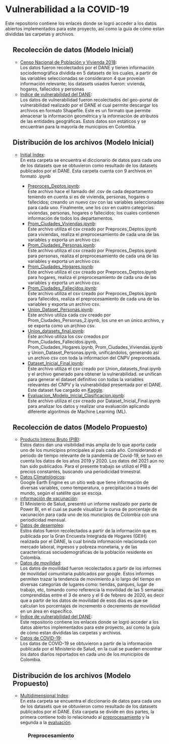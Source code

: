 <h1> Vulnerabilidad a la COVID-19 </h1>
  <p>Este repositorio contiene los enlaces donde se logró acceder a los 
    datos abiertos implementados para este proyecto, así como la guía de 
    cómo estan divididas las carpetas y archivos.
  </p>
 
  <ol>
    <h2>Recolección de datos (Modelo Inicial)</h2>
    <ul>
    <li> <a
      href="http://microdatos.dane.gov.co/index.php/catalog/643/data_dictionary#page=F9&tab=data-dictionary"> 
      Censo Nacional de Población y Vivienda 2018</a>: </li>
      Los datos fueron recolectados por el DANE y tienen información sociodemográfica dividida en 5 datasets 
      de los cuales, a partir de las variables seleccionadas se consideraron 4 que proveían información 
      relevante; los datasets usados fueron: vivienda, hogares, fallecidos y personas 
    <li> <a
      href="https://geoportal.dane.gov.co/visor-vulnerabilidad/"> 
      Indice de vulnerabilidad del DANE</a>: </li> 
      Los datos de vulnerabilidad fueron recolectados del geo-portal de vulnerabilidad realizado por el DANE
      el cual permite descargar los archivos en formato Shapefile. Este es un formato que permite almacenar 
      la información geométrica y la información de atributos de las entidades geográficas. Estos datos son 
      estáticos y se encuentran para la mayoría de municipios en Colombia.
    </ul>
    <h2>Distribución de los archivos (Modelo Inicial)</h2>
    <ul>
    <li> <a
      href="https://github.com/Sebas-Realpe/Indice_vul_COVID19/tree/main/Initial%20Index"> 
      Initial Index</a>: </li>
      En esta carpeta se encuentra el diccionario de datos para cada uno de los datasets que se obtuvieron 
      como resultado de los datasets publicados por el DANE. Esta carpeta cuenta con 9 archivos en formato
      .ipynb
      <ul>
        <li><a
          href="https://github.com/Sebas-Realpe/Indice_vul_COVID19/blob/main/Initial%20Index/Preproces_Deptos.ipynb"> 
          Preproces_Deptos.ipynb</a>: </li>
          Este archivo hace el llamado del .csv de cada departamento teniendo en cuenta si es de vivienda, 
          personas, hogares o fallecidos; creando un nuevo csv con las variables seleccionadas para cada uno.
          Finalmente, une los csv en cuatro categorías: viviendas, personas, hogares o fallecidos; los cuales 
          contienen información de todos los departamentos.
        <li><a
          href="https://github.com/Sebas-Realpe/Indice_vul_COVID19/blob/main/Initial%20Index/Prom_Ciudades_Viviendas.ipynb"> 
          Prom_Ciudades_Viviendas.ipynb</a>: </li>
          Este archivo utiliza el csv creado por Preproces_Deptos.ipynb para viviendas, realiza el 
          preprocesamiento de cada una de las variables y exporta un archivo csv.
        <li><a
          href="https://github.com/Sebas-Realpe/Indice_vul_COVID19/blob/main/Initial%20Index/Prom_Ciudades_Personas_2.ipynb"> 
          Prom_Ciudades_Personas.ipynb</a>: </li>
          Este archivo utiliza el csv creado por Preproces_Deptos.ipynb para personas, realiza el 
          preprocesamiento de cada una de las variables y exporta un archivo csv.
        <li><a
          href="https://github.com/Sebas-Realpe/Indice_vul_COVID19/blob/main/Initial%20Index/Prom_Ciudades_Hogares.ipynb"> 
          Prom_Ciudades_Hogares.ipynb</a>: </li>
          Este archivo utiliza el csv creado por Preproces_Deptos.ipynb para hogares, realiza el 
          preprocesamiento de cada una de las variables y exporta un archivo csv. 
        <li><a
          href="https://github.com/Sebas-Realpe/Indice_vul_COVID19/blob/main/Initial%20Index/Prom_Ciudades_Fallecidos.ipynb"> 
          Prom_Ciudades_Fallecidos.ipynb</a>: </li>
          Este archivo utiliza el csv creado por Preproces_Deptos.ipynb para fallecidos, realiza el 
          preprocesamiento de cada una de las variables y exporta un archivo csv.
        <li><a
          href="https://github.com/Sebas-Realpe/Indice_vul_COVID19/blob/main/Initial%20Index/Union_Dataset_Personas.ipynb"> 
          Union_Dataset_Personas.ipynb</a>: </li>
          Este archivo utiliza cada csv creado por Prom_Ciudades_Personas_2.ipynb, los une en un 
          único archivo, y se exporta como un archivo csv.
        <li><a
          href="https://github.com/Sebas-Realpe/Indice_vul_COVID19/blob/main/Initial%20Index/Union_datasets_final.ipynb"> 
          Union_datasets_final.ipynb</a>: </li>
          Este archivo utiliza los csv creados por Prom_Ciudades_Fallecidos.ipynb, 
          Prom_Ciudades_Hogares.ipynb, Prom_Ciudades_Viviendas.ipynb y Union_Dataset_Personas.ipynb, 
          unificándolos, generando así un archivo csv con toda la informacion del CNPV preprocesada.
        <li><a
          href="https://github.com/Sebas-Realpe/Indice_vul_COVID19/blob/main/Initial%20Index/Dataset_Inicial_Final.ipynb"> 
          Dataset_Inicial_Final.ipynb</a>: </li>
          Este archivo utiliza el csv creado por Union_datasets_final.ipynb y el archivo generado para 
          obtener la vulnerabilidad. se unifican para generar el dataset definitivo con todas la variables 
          relevantes del CNPV y la vulnerabilidad presentada por el DANE. Este dataset fue cargado en 
          <a href="https://www.kaggle.com/datasets/sebastianrgonzalez/initial-dane-covid19-dataset"> 
          Kaggle</a>.
        <li><a
          href="https://github.com/Sebas-Realpe/Indice_vul_COVID19/blob/main/Initial%20Index/Evaluacion_Modelo_Inicial_Clasificacion.ipynb"> 
          Evaluacion_Modelo_Inicial_Clasificacion.ipynb</a>: </li>
          Este archivo utiliza el csv creado por Dataset_Inicial_Final.ipynb para analizar los datos 
          y realizar una evaluación aplicando diferente algorítmos de Machine Learning (ML).
      </ul>
    </ul>
    <h2>Recolección de datos (Modelo Propuesto)</h2>
    <ul>
      <li> <a
        href="https://www.banrep.gov.co/es/glosario/producto-interno-bruto-pib"> 
        Producto Interno Bruto (PIB)</a>: </li>
        Estos datos dan una visibilidad más amplia de lo que aporta cada uno de los municipios 
        principales al país cada año. Considerando el periodo de tiempo relevante de la pandemia 
        de Covid-19, se tuvo en cuenta los datos de los años 2019 y 2020. Los datos del 2021 aún 
        no han sido publicados. Para el presente trabajo se utilizó el PIB a precios constantes, 
        buscando una periodicidad trimestral.
      <li> <a
        href=""> 
        Datos Climatológicos</a>: </li> 
        Google Earth Engine es un sitio web que tiene información de diversas variables, como 
        temperatura, o precipitación a través del mundo, según el satélite que se escoja.
      <li> <a
        href=""> 
        información de vacunación</a>: </li> 
        El Ministerio de Salud, presentó un informe realizado por parte de Power BI, 
        en el cual se puede visualizar la curva de porcentaje de vacunación para cada uno de 
        los municipios de Colombia con una periodicidad mensual. 
      <li> <a
        href="https://www.dane.gov.co/index.php/estadisticas-por-tema/mercado-laboral/empleo-y-desempleo"> 
        Datos de desempleo</a>: </li> 
        Estos datos fueron recolectados a partir de la información que es publicada 
        por la Gran Encuesta Integrada de Hogares (GEIH) realizada por el DANE, la 
        cual brinda información relacionada con mercado laboral, ingresos y pobreza 
        monetaria, y de las características sociodemográficas de la población residente 
        en Colombia. 
      <li> <a
        href="https://www.google.com/covid19/mobility?hl=en"> 
        Datos de movilidad</a>: </li> 
        Los datos de movilidad fueron recolectados a partir de los informes de movilidad 
        comunitaria publicados por google. Estos informes permiten trazar la tendencia de 
        movimiento a lo largo del tiempo en diversas categorías de lugares como: tiendas, 
        parques, lugar de trabajo, etc, tomando como referencia la movilidad de las 5 
        semanas comprendidas entre el 3 de enero y el 6 de febrero de 2020, es decir que 
        a partir de los datos de movilidad de esos días es que se calculan los porcentajes 
        de incremento o decremento de movilidad en un área en específico.
      <li> <a
        href="https://geoportal.dane.gov.co/visor-vulnerabilidad/"> 
        Índice de vulnerabilidad del DANE</a>: </li> 
        Este repositorio contiene los enlaces donde se logró acceder a los 
      datos abiertos implementados para este proyecto, así como la guía de 
      cómo estan divididas las carpetas y archivos.
      <li> <a
        href="https://www.datos.gov.co/Salud-y-Protecci-n-Social/Casos-positivos-de-COVID-19-en-Colombia/gt2j-8ykr"> 
        Datos de COVID-19</a>: </li> 
        Los datos de COVID-19 se obtuvieron a partir de la información publicada por el 
        Ministerio de Salud, en la cual se pueden encontrar los datos diarios reportados 
        en cada uno de los municipios de Colombia.
      </ul>
      <h2>Distribución de los archivos (Modelo Propuesto)</h2>
    <ul>
    <li> <a
      href="https://github.com/Sebas-Realpe/Indice_vul_COVID19/tree/main/Multidimensional%20Index"> 
      Multidimensional Index</a>: </li>
      En esta carpeta se encuentra el diccionario de datos para cada uno de los datasets que se obtuvieron 
      como resultado de los datasets publicados por el DANE. Esta carpeta se divide en dos partes, la primera 
      contiene todo lo relacionado al <a
      href="https://github.com/Sebas-Realpe/Indice_vul_COVID19/tree/main/Multidimensional%20Index/Preprocesamiento"> 
      preprocesamiento</a> y la segunda a la <a
      href="https://github.com/Sebas-Realpe/Indice_vul_COVID19/tree/main/Multidimensional%20Index/Evaluacion"> 
      evaluación</a>.
      <ul>
      <h3>Preprocesamiento</h3>
      </ul>